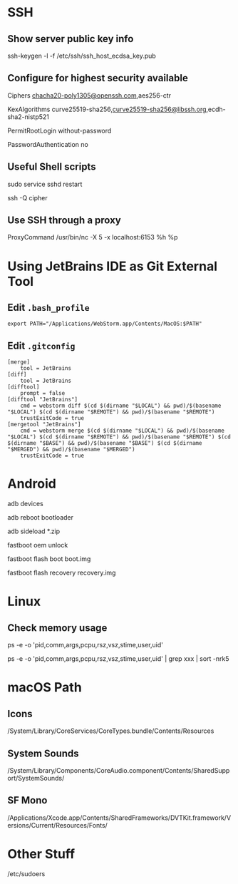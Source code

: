 # SSH
## Show server public key info
ssh-keygen -l -f /etc/ssh/ssh\_host\_ecdsa\_key.pub

## Configure for highest security available
Ciphers chacha20-poly1305@openssh.com,aes256-ctr

KexAlgorithms curve25519-sha256,curve25519-sha256@libssh.org,ecdh-sha2-nistp521

PermitRootLogin without-password

PasswordAuthentication no

## Useful Shell scripts
sudo service sshd restart

ssh -Q cipher

## Use SSH through a proxy
ProxyCommand /usr/bin/nc -X 5 -x localhost:6153 %h %p

# Using JetBrains IDE as Git External Tool
## Edit `.bash_profile`
	export PATH="/Applications/WebStorm.app/Contents/MacOS:$PATH"

## Edit `.gitconfig `
	[merge]
		tool = JetBrains
	[diff]
		tool = JetBrains
	[difftool]
		prompt = false
	[difftool "JetBrains"]
		cmd = webstorm diff $(cd $(dirname "$LOCAL") && pwd)/$(basename "$LOCAL") $(cd $(dirname "$REMOTE") && pwd)/$(basename "$REMOTE")
		trustExitCode = true
	[mergetool "JetBrains"]
		cmd = webstorm merge $(cd $(dirname "$LOCAL") && pwd)/$(basename "$LOCAL") $(cd $(dirname "$REMOTE") && pwd)/$(basename "$REMOTE") $(cd $(dirname "$BASE") && pwd)/$(basename "$BASE") $(cd $(dirname "$MERGED") && pwd)/$(basename "$MERGED")
		trustExitCode = true

# Android
  adb devices

  adb reboot bootloader

  adb sideload \*.zip


  fastboot oem unlock

  fastboot flash boot boot.img
  
  fastboot flash recovery recovery.img

# Linux
## Check memory usage
ps -e -o 'pid,comm,args,pcpu,rsz,vsz,stime,user,uid'

ps -e -o 'pid,comm,args,pcpu,rsz,vsz,stime,user,uid' | grep xxx | sort -nrk5

# macOS Path
## Icons
/System/Library/CoreServices/CoreTypes.bundle/Contents/Resources

## System Sounds
/System/Library/Components/CoreAudio.component/Contents/SharedSupport/SystemSounds/

## SF Mono
/Applications/Xcode.app/Contents/SharedFrameworks/DVTKit.framework/Versions/Current/Resources/Fonts/




# Other Stuff
/etc/sudoers